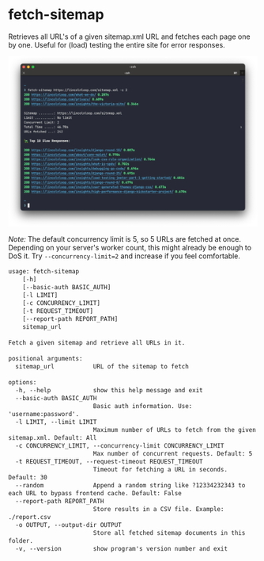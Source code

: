 # fetch-sitemap

Retrieves all URL's of a given sitemap.xml URL and fetches each page one by one. 
Useful for (load) testing the entire site for error responses.

![Sample Output](https://raw.githubusercontent.com/bartTC/fetch-sitemap/main/example.png)

*Note:* The default concurrency limit is 5, so 5 URLs are fetched at once. 
Depending on your server's worker count, this might already be enough to DoS it.
Try `--concurrency-limit=2` and increase if you feel comfortable.

```
usage: fetch-sitemap 
    [-h] 
    [--basic-auth BASIC_AUTH] 
    [-l LIMIT] 
    [-c CONCURRENCY_LIMIT] 
    [-t REQUEST_TIMEOUT] 
    [--report-path REPORT_PATH] 
    sitemap_url

Fetch a given sitemap and retrieve all URLs in it.

positional arguments:
  sitemap_url           URL of the sitemap to fetch

options:
  -h, --help            show this help message and exit
  --basic-auth BASIC_AUTH
                        Basic auth information. Use: 'username:password'.
  -l LIMIT, --limit LIMIT
                        Maximum number of URLs to fetch from the given sitemap.xml. Default: All
  -c CONCURRENCY_LIMIT, --concurrency-limit CONCURRENCY_LIMIT
                        Max number of concurrent requests. Default: 5
  -t REQUEST_TIMEOUT, --request-timeout REQUEST_TIMEOUT
                        Timeout for fetching a URL in seconds. Default: 30
  --random              Append a random string like ?12334232343 to each URL to bypass frontend cache. Default: False
  --report-path REPORT_PATH
                        Store results in a CSV file. Example: ./report.csv
  -o OUTPUT, --output-dir OUTPUT
                        Store all fetched sitemap documents in this folder.
  -v, --version         show program's version number and exit
```